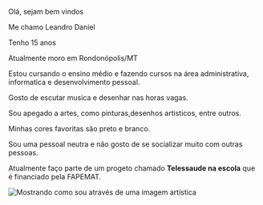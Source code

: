 Olá, sejam bem vindos

Me chamo Leandro Daniel

Tenho 15 anos

Atualmente moro em Rondonópolis/MT

Estou cursando o ensino médio e fazendo cursos na área administrativa, informatica e desenvolvimento pessoal.

Gosto de escutar musica e desenhar nas horas vagas.

Sou apegado a artes, como pinturas,desenhos artisticos, entre outros.

Minhas cores favoritas são preto e branco.

Sou uma pessoal neutra e não gosto de se socializar muito com outras pessoas.

Atualmente faço parte de um progeto chamado **Telessaude na escola** que é financiado pela FAPEMAT.

![Mostrando como sou através de uma imagem artística](https://github.com/danielsoares3/danielsoares3/blob/main/ef5cb5fe0bf312d3b0729f108ce07612.jpg)
